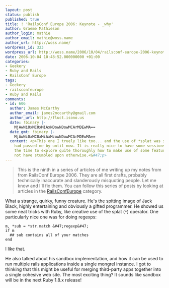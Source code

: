 ```yaml
---
layout: post
status: publish
published: true
title: ! 'RailsConf Europe 2006: Keynote - _why'
author: Graeme Mathieson
author_login: mathie
author_email: mathie@woss.name
author_url: http://woss.name/
wordpress_id: 323
wordpress_url: http://woss.name/2006/10/04/railsconf-europe-2006-keynote-_why/
date: 2006-10-04 10:48:52.000000000 +01:00
categories:
- Geekery
- Ruby and Rails
- RailsConf Europe
tags:
- Geekery
- railsconfeurope
- Ruby and Rails
comments:
- id: 606
  author: James McCarthy
  author_email: james2mccarthy@gmail.com
  author_url: http://fluct.isono.us
  date: !binary |-
    MjAwNi0xMC0xMiAxNDowNDowMCArMDEwMA==
  date_gmt: !binary |-
    MjAwNi0xMC0xMiAxMzowNDowMCArMDEwMA==
  content: <p>This one I truely like too... and the use of *splat was something that
    had passed me by until now. It is really nice to have some sessions that take
    the time to explore quite thoroughly how to make use of some features you may
    not have stumbled upon otherwise.<&#47;p>
---
```

> This is the ninth in a series of articles of me writing up my notes from
> from RailsConf Europe 2006. They are all first drafts, probably
> technically inaccurate and slanderously misquoting people. Let me know
> and I'll fix them.  You can follow this series of posts by looking at
> articles in the [RailsConfEurope](&#47;index.php?s=RailsConf+Europe+2006)
> category.

What a strange, quirky, funny creature. He's the spitting image of Jack Black,
highly entertaining and obviously a gifted programmer. He showed us some neat
tricks with Ruby, like creative use of the splat (`*`) operator. One
particularly nice one was for doing regexps:

    m, *sub = *str.match &#47;regexp&#47;
    if m
      ## sub contains all of your matches
    end

I like that.

He also talked about his sandbox implementation, and how it can be used to run
multiple rails applications inside a single mongrel instance. I got to
thinking that this might be useful for merging third-party apps together into
a single cohesive web site. The most exciting thing? It sounds like sandbox
will be in the next Ruby 1.8.x release!
